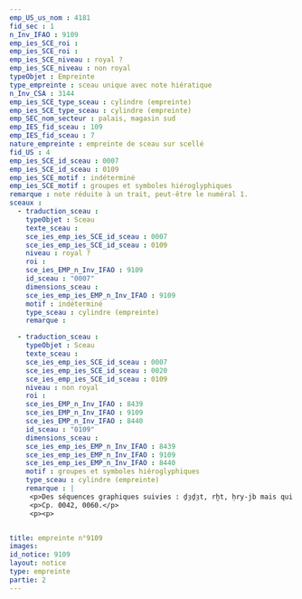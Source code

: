 ```yaml
---
emp_US_us_nom : 4181
fid_sec : 1
n_Inv_IFAO : 9109
emp_ies_SCE_roi : 
emp_ies_SCE_roi : 
emp_ies_SCE_niveau : royal ?
emp_ies_SCE_niveau : non royal
typeObjet : Empreinte
type_empreinte : sceau unique avec note hiératique
n_Inv_CSA : 3144
emp_ies_SCE_type_sceau : cylindre (empreinte)
emp_ies_SCE_type_sceau : cylindre (empreinte)
emp_SEC_nom_secteur : palais, magasin sud
emp_IES_fid_sceau : 109
emp_IES_fid_sceau : 7
nature_empreinte : empreinte de sceau sur scellé
fid_US : 4
emp_ies_SCE_id_sceau : 0007
emp_ies_SCE_id_sceau : 0109
emp_ies_SCE_motif : indéterminé
emp_ies_SCE_motif : groupes et symboles hiéroglyphiques
remarque : note réduite à un trait, peut-être le numéral 1.
sceaux :
  - traduction_sceau : 
    typeObjet : Sceau
    texte_sceau : 
    sce_ies_emp_ies_SCE_id_sceau : 0007
    sce_ies_emp_ies_SCE_id_sceau : 0109
    niveau : royal ?
    roi : 
    sce_ies_EMP_n_Inv_IFAO : 9109
    id_sceau : "0007"
    dimensions_sceau : 
    sce_ies_emp_ies_EMP_n_Inv_IFAO : 9109
    motif : indéterminé
    type_sceau : cylindre (empreinte)
    remarque : 

  - traduction_sceau : 
    typeObjet : Sceau
    texte_sceau : 
    sce_ies_emp_ies_SCE_id_sceau : 0007
    sce_ies_emp_ies_SCE_id_sceau : 0020
    sce_ies_emp_ies_SCE_id_sceau : 0109
    niveau : non royal
    roi : 
    sce_ies_EMP_n_Inv_IFAO : 8439
    sce_ies_EMP_n_Inv_IFAO : 9109
    sce_ies_EMP_n_Inv_IFAO : 8440
    id_sceau : "0109"
    dimensions_sceau : 
    sce_ies_emp_ies_EMP_n_Inv_IFAO : 8439
    sce_ies_emp_ies_EMP_n_Inv_IFAO : 9109
    sce_ies_emp_ies_EMP_n_Inv_IFAO : 8440
    motif : groupes et symboles hiéroglyphiques
    type_sceau : cylindre (empreinte)
    remarque : |
     <p>Des séquences graphiques suivies : ḏȝḏȝt, rḫt, ḥry-jb mais qui ne forment pas d'énoncés continus.</p>
     <p>Cp. 0042, 0060.</p>
     <p><p>


title: empreinte n°9109
images: 
id_notice: 9109
layout: notice
type: empreinte
partie: 2
---
```

